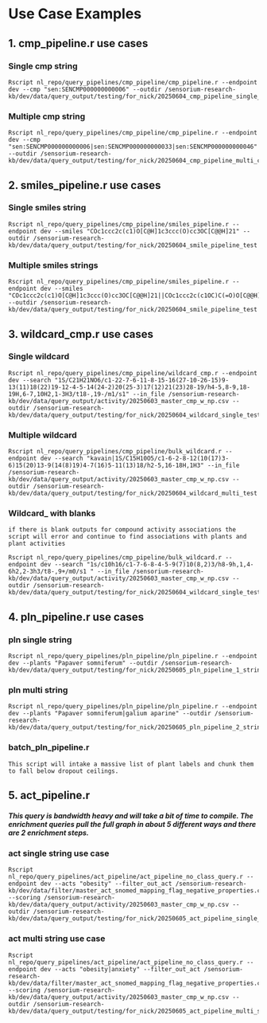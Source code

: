 # Use Case Examples

## 1. cmp_pipeline.r use cases

### Single cmp string

```
Rscript nl_repo/query_pipelines/cmp_pipeline/cmp_pipeline.r --endpoint dev --cmp "sen:SENCMP000000000006" --outdir /sensorium-research-kb/dev/data/query_output/testing/for_nick/20250604_cmp_pipeline_single_cmp_test
```
### Multiple cmp string

```
Rscript nl_repo/query_pipelines/cmp_pipeline/cmp_pipeline.r --endpoint dev --cmp "sen:SENCMP000000000006|sen:SENCMP000000000033|sen:SENCMP000000000046" --outdir /sensorium-research-kb/dev/data/query_output/testing/for_nick/20250604_cmp_pipeline_multi_cmp_test
```

## 2. smiles_pipeline.r use cases

### Single smiles string
```
Rscript nl_repo/query_pipelines/cmp_pipeline/smiles_pipeline.r --endpoint dev --smiles "COc1ccc2c(c1)O[C@H]1c3ccc(O)cc3OC[C@@H]21" --outdir /sensorium-research-kb/dev/data/query_output/testing/for_nick/20250604_smile_pipeline_test
```

### Multiple smiles strings
```
Rscript nl_repo/query_pipelines/cmp_pipeline/smiles_pipeline.r --endpoint dev --smiles "COc1ccc2c(c1)O[C@H]1c3ccc(O)cc3OC[C@@H]21||COc1ccc2c(c1OC)C(=O)O[C@@H]2[C@H]1c2c(cc3c(c2OC)OCO3)CCN1C|" --outdir /sensorium-research-kb/dev/data/query_output/testing/for_nick/20250604_smile_pipeline_test
```

## 3. wildcard_cmp.r use cases

### Single wildcard

```
Rscript nl_repo/query_pipelines/cmp_pipeline/wildcard_cmp.r --endpoint dev --search "1S/C21H21NO6/c1-22-7-6-11-8-15-16(27-10-26-15)9-13(11)18(22)19-12-4-5-14(24-2)20(25-3)17(12)21(23)28-19/h4-5,8-9,18-19H,6-7,10H2,1-3H3/t18-,19-/m1/s1" --in_file /sensorium-research-kb/dev/data/query_output/activity/20250603_master_cmp_w_np.csv --outdir /sensorium-research-kb/dev/data/query_output/testing/for_nick/20250604_wildcard_single_test  
```
### Multiple wildcard

```
Rscript nl_repo/query_pipelines/cmp_pipeline/bulk_wildcard.r --endpoint dev --search "kavain|1S/C15H10O5/c1-6-2-8-12(10(17)3-6)15(20)13-9(14(8)19)4-7(16)5-11(13)18/h2-5,16-18H,1H3" --in_file /sensorium-research-kb/dev/data/query_output/activity/20250603_master_cmp_w_np.csv --outdir /sensorium-research-kb/dev/data/query_output/testing/for_nick/20250604_wildcard_multi_test 
```

### Wildcard_ with blanks
    if there is blank outputs for compound activity associations the script will error and continue to find associations with plants and plant activities

```
Rscript nl_repo/query_pipelines/cmp_pipeline/bulk_wildcard.r --endpoint dev --search "1s/c10h16/c1-7-6-8-4-5-9(7)10(8,2)3/h8-9h,1,4-6h2,2-3h3/t8-,9+/m0/s1 " --in_file /sensorium-research-kb/dev/data/query_output/activity/20250603_master_cmp_w_np.csv --outdir /sensorium-research-kb/dev/data/query_output/testing/for_nick/20250604_wildcard_single_test_only_cmpact_blanks
```

## 4. pln_pipeline.r use cases

### pln single string

```
Rscript nl_repo/query_pipelines/pln_pipeline/pln_pipeline.r --endpoint dev --plants "Papaver somniferum" --outdir /sensorium-research-kb/dev/data/query_output/testing/for_nick/20250605_pln_pipeline_1_string_test
```

### pln multi string

```
Rscript nl_repo/query_pipelines/pln_pipeline/pln_pipeline.r --endpoint dev --plants "Papaver somniferum|galium aparine" --outdir /sensorium-research-kb/dev/data/query_output/testing/for_nick/20250605_pln_pipeline_2_string_test
```

### batch_pln_pipeline.r

    This script will intake a massive list of plant labels and chunk them to fall below dropout ceilings.

## 5. act_pipeline.r

##### This query is bandwidth heavy and will take a bit of time to compile. The enrichment queries pull the full graph in about 5 different ways and there are 2 enrichment steps.

### act single string use case

```
Rscript nl_repo/query_pipelines/act_pipeline/act_pipeline_no_class_query.r --endpoint dev --acts "obesity" --filter_out_act /sensorium-research-kb/dev/data/filter/master_act_snomed_mapping_flag_negative_properties.csv --scoring /sensorium-research-kb/dev/data/query_output/activity/20250603_master_cmp_w_np.csv --outdir /sensorium-research-kb/dev/data/query_output/testing/for_nick/20250605_act_pipeline_single_string_test
```

### act multi string use case

```
Rscript nl_repo/query_pipelines/act_pipeline/act_pipeline_no_class_query.r --endpoint dev --acts "obesity|anxiety" --filter_out_act /sensorium-research-kb/dev/data/filter/master_act_snomed_mapping_flag_negative_properties.csv --scoring /sensorium-research-kb/dev/data/query_output/activity/20250603_master_cmp_w_np.csv --outdir /sensorium-research-kb/dev/data/query_output/testing/for_nick/20250605_act_pipeline_multi_string_test
```

